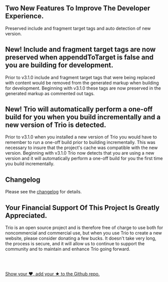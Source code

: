 <!--
template: articlepage
title: "Trio v3.1.0"
appendToTarget: true
category: releases
tag: v3.1.0
articleTitle: "Trio v3.1.0: Improved Developer Experience"
activeHeaderItem: 3
-->
## Two New Features To Improve The Developer Experience.

Preserved include and fragment target tags and auto detection of new version.
<!-- end -->

## New! Include and fragment target tags are now preserved when appenddToTarget is false and you are building for development.

Prior to v3.1.0 include and fragment target tags that were being replaced with content would be removed from the generated markup when building for development. Beginning with v3.1.0 these tags are now preserved in the generated markup as commented out tags.

## New! Trio will automatically perform a one-off build for you when you build incrementally and a new version of Trio is detected.

Prior to v3.1.0 when you installed a new version of Trio you would have to remember to run a one-off build prior to building incrementally. This was necessary to insure that the project's cache was compatible with the new version. Beginning with v3.1.0 Trio now detects that you are using a new version and it will automatically perform a one-off build for you the first time you build incrementally.

## Changelog
Please see the <a target="_blank" href="https://github.com/4awpawz/trio/tree/master#v310">changelog</a> for details.

## Your Financial Support Of This Project Is Greatly Appreciated.

<p>Trio is an open source project and is therefore free of charge to use both for noncommercial and commercial use, but when you use Trio to create a new website, please consider donating a few bucks. It doesn't take very long, the process is secure, and it will allow us to continue to support the community and to maintain and enhance Trio going forward.</p>
<br>
<div data-trio-include="paypaldonatebutton.html"></div>
<br>
<p><a target="_blank" href="https://github.com/4awpawz/trio">Show your ❤️, add your ★ to the Github repo.</a></p>
